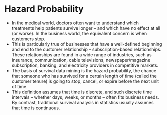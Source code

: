 Hazard Probability 
=========================
- In the medical world, doctors often want to understand which treatments help patients survive 
longer – and which have no effect at all (or worse). In the business world, the equivalent 
concern is when customers stop. 
- This is particularly true of businesses that have a well-defined 
beginning and end to the customer relationship – subscription-based relationships. These 
relationships are found in a wide range of industries, such as insurance, communication, cable 
televisions, newspaper/magazine subscription, banking, and electricity providers in competitive 
markets. 
- The basis of survival data mining is the hazard probability, the chance that someone who has 
survived for a certain length of time (called the customer tenure) is going to stop, cancel, or 
expire before the next unit of time. 
- This definition assumes that time is discrete, and such 
discrete time intervals – whether days, weeks, or months – often fits business needs. By 
contrast, traditional survival analysis in statistics usually assumes that time is continuous.
